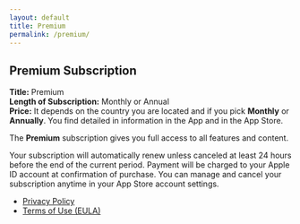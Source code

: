 ```yaml
---
layout: default
title: Premium
permalink: /premium/
---
```


## Premium Subscription

**Title:** Premium  
**Length of Subscription:** Monthly or Annual  
**Price:**  It depends on the country you are located and if you pick **Monthly** or **Annually**. You find detailed in information in the App and in the App Store.   

The **Premium** subscription gives you full access to all features and content.

Your subscription will automatically renew unless canceled at least 24 hours before the end of the current period. Payment will be charged to your Apple ID account at confirmation of purchase. You can manage and cancel your subscription anytime in your App Store account settings.

- [Privacy Policy](/privacy/)  
- [Terms of Use (EULA)](https://www.apple.com/legal/internet-services/itunes/dev/stdeula/)
